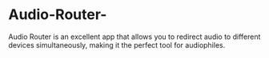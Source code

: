 # Audio-Router-
Audio Router is an excellent app that allows you to redirect audio to different devices simultaneously, making it the perfect tool for audiophiles.
